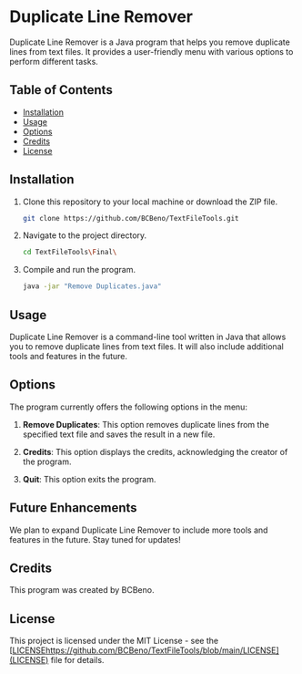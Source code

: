 
# Duplicate Line Remover

Duplicate Line Remover is a Java program that helps you remove duplicate lines from text files. It provides a user-friendly menu with various options to perform different tasks.

## Table of Contents
- [Installation](#installation)
- [Usage](#usage)
- [Options](#options)
- [Credits](#credits)
- [License](#license)

## Installation

1. Clone this repository to your local machine or download the ZIP file.

   ```sh
   git clone https://github.com/BCBeno/TextFileTools.git
   ```

2. Navigate to the project directory.

   ```sh
   cd TextFileTools\Final\
   ```

3. Compile and run the program.

   ```sh
   java -jar "Remove Duplicates.java"
   ```

## Usage

Duplicate Line Remover is a command-line tool written in Java that allows you to remove duplicate lines from text files. It will also include additional tools and features in the future.

## Options

The program currently offers the following options in the menu:

1. **Remove Duplicates**: This option removes duplicate lines from the specified text file and saves the result in a new file.

2. **Credits**: This option displays the credits, acknowledging the creator of the program.

3. **Quit**: This option exits the program.

## Future Enhancements

We plan to expand Duplicate Line Remover to include more tools and features in the future. Stay tuned for updates!

## Credits

This program was created by BCBeno.

## License

This project is licensed under the MIT License - see the [[LICENSE](https://github.com/BCBeno/TextFileTools/blob/main/LICENSE)https://github.com/BCBeno/TextFileTools/blob/main/LICENSE](LICENSE) file for details.
```

